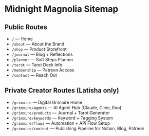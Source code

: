 # Midnight Magnolia Sitemap

## Public Routes
- `/` — Home
- `/about` — About the Brand
- `/shop` — Product Storefront
- `/journal` — Blog + Reflections
- `/planner` — Soft Steps Planner
- `/tarot` — Tarot Deck Info
- `/membership` — Patreon Access
- `/contact` — Reach Out

## Private Creator Routes (Latisha only)
- `/grimoire` — Digital Grimoire Home
- `/grimoire/agents` — AI Agent Hub (Claude, Cline, Roo)
- `/grimoire/products` — Journal + Tarot Generator
- `/grimoire/keywords` — Keyword + Tagging System
- `/grimoire/flows` — Automation + API Flow Setup
- `/grimoire/content` — Publishing Pipeline for Notion, Blog, Patreon
